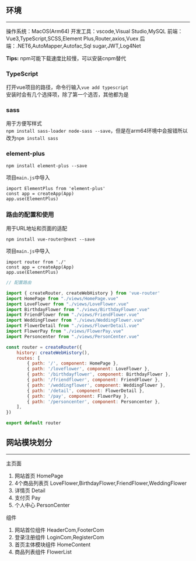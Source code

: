 ## 环境

---

操作系统：MacOS(Arm64)
开发工具：vscode,Visual Studio,MySQL
前端：Vue3,TypeScript,SCSS,Element Plus,Router,axios,Vuex
后端：.NET6,AutoMapper,Autofac,Sql sugar,JWT,Log4Net

**Tips:** npm可能下载速度比较慢，可以安装cnpm替代

### TypeScript

打开vue项目的路径，命令行输入`vue add typescript`  
安装时会有几个选择项，除了第一个选否，其他都为是

### sass
用于方便写样式  
`npm install sass-loader node-sass --save`，但是在arm64环境中会报错所以改为`npm install sass`

### element-plus

`npm install element-plus --save`

项目`main.js`中导入

    import ElementPlus from 'element-plus'
    const app = createApp(App)
    app.use(ElementPlus)

### 路由的配置和使用

用于URL地址和页面的适配

`npm install vue-router@next --save`

项目`main.js`中导入

    import router from './'
    const app = createApp(App)
    app.use(ElementPlus)

```javascript
// 配置路由

import { createRouter, createWebHistory } from 'vue-router'
import HomePage from "./views/HomePage.vue"
import LoveFlower from "./views/LoveFlower.vue"
import BirthdayFlower from "./views/BirthdayFlower.vue"
import FriendFlower from "./views/FriendFlower.vue"
import WeddingFlower from "./views/WeddingFlower.vue"
import FlowerDetail from "./views/FlowerDetail.vue"
import FlowerPay from "./views/FlowerPay.vue"
import Personcenter from "./views/PersonCenter.vue"

const router = createRouter({
    history: createWebHistory(),
    routes: [
        { path: '/', component: HomePage },
        { path: '/loveflower', component: LoveFlower },
        { path: '/birthdayflower', component: BirthdayFlower },
        { path: '/friendflower', component: FriendFlower },
        { path: '/weddingflower', component: WeddingFlower },
        { path: '/detail', component: FlowerDetail },
        { path: '/pay', component: FlowerPay },
        { path: '/personcenter', component: Personcenter },
    ],
})

export default router
```

## 网站模块划分

---

主页面
1. 网站首页 HomePage
2. 4个商品列表页 LoveFlower,BirthdayFlower,FriendFlower,WeddingFlower
3. 详情页 Detail
4. 支付页 Pay
5. 个人中心 PersonCenter

组件
1. 网站首位组件 HeaderCom,FooterCom
2. 登录注册组件 LoginCom,RegisterCom
3. 首页主体模块组件 HomeContent
4. 商品列表组件 FlowerList